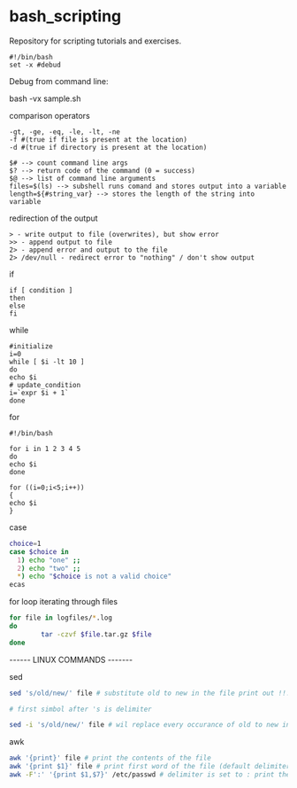 # bash_scripting

Repository for scripting tutorials and exercises.

```
#!/bin/bash
set -x #debud 
```
Debug from command line:

bash -vx sample.sh

comparison operators
```
-gt, -ge, -eq, -le, -lt, -ne 
-f #(true if file is present at the location) 
-d #(true if directory is present at the location)
```

```
$# --> count command line args
$? --> return code of the command (0 = success)
$@ --> list of command line arguments 
files=$(ls) --> subshell runs comand and stores output into a variable 
length=${#string_var} --> stores the length of the string into variable
```
redirection of the output
```
> - write output to file (overwrites), but show error 
>> - append output to file
2> - append error and output to the file
2> /dev/null - redirect error to "nothing" / don't show output 
```

if
```
if [ condition ]
then
else
fi
```
while
```
#initialize
i=0
while [ $i -lt 10 ]
do
echo $i
# update_condition
i=`expr $i + 1`
done
```
for 
```
#!/bin/bash

for i in 1 2 3 4 5
do
echo $i
done

for ((i=0;i<5;i++))
{
echo $i
}
```

case
```bash
choice=1
case $choice in
  1) echo "one" ;;
  2) echo "two" ;;
  *) echo "$choice is not a valid choice"
ecas
```

for loop iterating through files
```bash
for file in logfiles/*.log
do
        tar -czvf $file.tar.gz $file
done
```


------ LINUX COMMANDS -------

sed
```bash
sed 's/old/new/' file # substitute old to new in the file print out !!! will not change the file

# first simbol after 's is delimiter 

sed -i 's/old/new/' file # wil replace every occurance of old to new in the file
```

awk
```bash
awk '{print}' file # print the contents of the file 
awk '{print $1}' file # print first word of the file (default delimiter is ' '}
awk -F':' '{print $1,$7}' /etc/passwd # delimiter is set to : print the first and the seventh word
```

